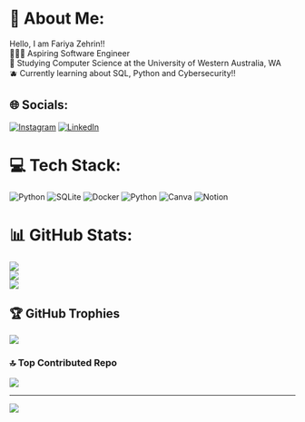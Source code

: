 # 💫 About Me:
Hello, I am Fariya Zehrin!!<br>👩🏻‍💻 Aspiring Software Engineer<br>🍋 Studying Computer Science at the University of Western Australia, WA<br>🫐 Currently learning about SQL, Python and Cybersecurity!!


## 🌐 Socials:
[![Instagram](https://img.shields.io/badge/Instagram-%23E4405F.svg?logo=Instagram&logoColor=white)](https://instagram.com/fariya_zehrin) [![LinkedIn](https://img.shields.io/badge/LinkedIn-%230077B5.svg?logo=linkedin&logoColor=white)](https://linkedin.com/in/Fariya-zk) 

# 💻 Tech Stack:
![Python](https://img.shields.io/badge/python-3670A0?style=for-the-badge&logo=python&logoColor=ffdd54) ![SQLite](https://img.shields.io/badge/sqlite-%2307405e.svg?style=for-the-badge&logo=sqlite&logoColor=white) ![Docker](https://img.shields.io/badge/docker-%230db7ed.svg?style=for-the-badge&logo=docker&logoColor=white) ![Python](https://img.shields.io/badge/python-3670A0?style=for-the-badge&logo=python&logoColor=ffdd54) ![Canva](https://img.shields.io/badge/Canva-%2300C4CC.svg?style=for-the-badge&logo=Canva&logoColor=white) ![Notion](https://img.shields.io/badge/Notion-%23000000.svg?style=for-the-badge&logo=notion&logoColor=white)
# 📊 GitHub Stats:
![](https://github-readme-stats.vercel.app/api?username=Fariya-Zehrin&theme=dark&hide_border=false&include_all_commits=true&count_private=false)<br/>
![](https://github-readme-streak-stats.herokuapp.com/?user=Fariya-Zehrin&theme=dark&hide_border=false)<br/>
![](https://github-readme-stats.vercel.app/api/top-langs/?username=Fariya-Zehrin&theme=dark&hide_border=false&include_all_commits=true&count_private=false&layout=compact)

## 🏆 GitHub Trophies
![](https://github-profile-trophy.vercel.app/?username=Fariya-Zehrin&theme=radical&no-frame=false&no-bg=true&margin-w=4)

### 🔝 Top Contributed Repo
![](https://github-contributor-stats.vercel.app/api?username=Fariya-Zehrin&limit=5&theme=dark&combine_all_yearly_contributions=true)

---
[![](https://visitcount.itsvg.in/api?id=Fariya-Zehrin&icon=0&color=13)](https://visitcount.itsvg.in)

<!-- Proudly created with GPRM ( https://gprm.itsvg.in ) -->


